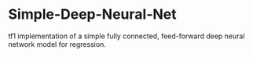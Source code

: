 # Simple-Deep-Neural-Net
tf1 implementation of a simple fully connected, feed-forward deep neural network model for regression.
